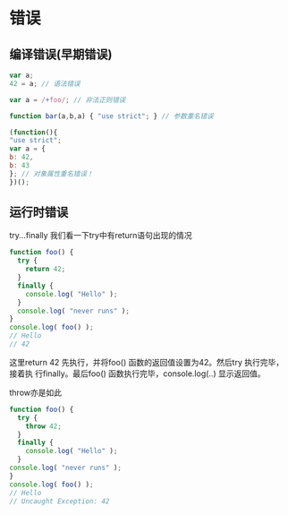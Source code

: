 # 错误

## 编译错误(早期错误)
```js
var a;
42 = a; // 语法错误

var a = /+foo/; // 非法正则错误

function bar(a,b,a) { "use strict"; } // 参数重名错误

(function(){
"use strict";
var a = {
b: 42,
b: 43
}; // 对象属性重名错误！
})();
```

## 运行时错误
try...finally
我们看一下try中有return语句出现的情况
```js
function foo() {
  try {
    return 42;
  }
  finally {
    console.log( "Hello" );
  }
  console.log( "never runs" );
}
console.log( foo() );
// Hello
// 42
```
这里return 42 先执行，并将foo() 函数的返回值设置为42。然后try 执行完毕，接着执
行finally。最后foo() 函数执行完毕，console.log(..) 显示返回值。

throw亦是如此
```js
function foo() {
  try {
    throw 42;
  }
  finally {
    console.log( "Hello" );
  }
console.log( "never runs" );
}
console.log( foo() );
// Hello
// Uncaught Exception: 42
```